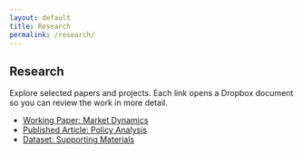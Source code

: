 ```yaml
---
layout: default
title: Research
permalink: /research/
---
```


<section class="section">
  <h1>Research</h1>
  <p>
    Explore selected papers and projects. Each link opens a Dropbox document so
    you can review the work in more detail.
  </p>
</section>

<ul class="link-list">
  <li><a href="https://www.dropbox.com/s/placeholder/research-paper-1.pdf?dl=0" target="_blank" rel="noopener">Working Paper: Market Dynamics</a></li>
  <li><a href="https://www.dropbox.com/s/placeholder/research-paper-2.pdf?dl=0" target="_blank" rel="noopener">Published Article: Policy Analysis</a></li>
  <li><a href="https://www.dropbox.com/s/placeholder/research-dataset.xlsx?dl=0" target="_blank" rel="noopener">Dataset: Supporting Materials</a></li>
</ul>
